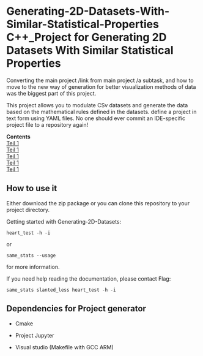 <a id="top"></a>
# Generating-2D-Datasets-With-Similar-Statistical-Properties C++_Project for Generating 2D Datasets With Similar Statistical Properties 


Converting the main project /link from main project /a subtask, and how to move to the new way of generation for better visualization methods of data was the biggest part of this project. 

This project allows you to modulate CSv datasets and generate the data based on the mathematical rules defined in the datasets. define a project in text form using YAML files. No one should ever commit an IDE-specific project file to a repository again!


**Contents**<br>
[Teil 1 ](#tags)<br>
[Teil 1 ](#tag-aliases)<br>
[Teil 1 ](#bdd-style-test-cases)<br>
[Teil 1 ](#type-parametrised-test-cases)<br>
[Teil 1 ](#signature-based-parametrised-test-cases)<br>



## How to use it

Either download the zip package or you can clone this repository to your project directory.


Getting started with Generating-2D-Datasets: 

    heart_test -h -i 
    
  or 
    
    same_stats --usage
    
for more information.
    
    
If you need help reading the documentation, please contact Flag: 


    same_stats slanted_less heart_test -h -i


## Dependencies for Project generator


* Cmake 
* Project Jupyter 


* Visual studio (Makefile with GCC ARM) 
